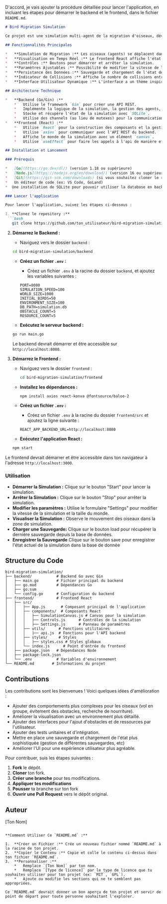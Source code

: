 D'accord, je vais ajouter la procédure détaillée pour lancer l'application, en incluant les étapes pour démarrer le backend et le frontend, dans le fichier `README.md`.

```markdown
# Bird Migration Simulation

Ce projet est une simulation multi-agent de la migration d'oiseaux, développée avec Go (backend) et React (frontend). Il permet de visualiser le déplacement d'oiseaux dans un environnement simulé, d'ajuster les paramètres de la simulation, et de sauvegarder l'état de celle-ci.

## Fonctionnalités Principales

*   **Simulation de Migration :** Les oiseaux (agents) se déplacent dans un environnement simulé avec des règles simples (migration, repos, recherche de nourriture, évitement d'obstacles).
*   **Visualisation en Temps Réel :** Le frontend React affiche l'état de la simulation en temps réel.
*   **Contrôles :** Boutons pour démarrer et arrêter la simulation.
*   **Paramètres Ajustables :** Possibilité de modifier la vitesse de la simulation et la taille du monde.
*   **Persistance des Données :** Sauvegarde et chargement de l'état de la simulation via SQLite.
*   **Indicateur de Collisions :** Affiche le nombre de collisions entre oiseaux.
*   **Interface Utilisateur Dynamique :** L'interface a un thème inspiré de Barbie, avec des couleurs vives et des animations subtiles.

## Architecture Technique

*   **Backend (Go/Gin) :**
    *   Utilise le framework `Gin` pour créer une API REST.
    *   Implémente la logique de la simulation, la gestion des agents, et les interactions avec l'environnement.
    *   Stocke et récupère l'état de la simulation avec `SQLite`.
    *   Utilise des channels (au lieu de mutexes) pour la communication entre les goroutines.
*   **Frontend (React) :**
    *   Utilise `React` pour la construction des composants et la gestion de l'état.
    *   Utilise `axios` pour communiquer avec l'API REST du backend.
    *   Affiche le monde de la simulation avec un élément `canvas`.
    *   Utilise `useEffect` pour faire les appels à l'api de manière efficace.

## Installation et Lancement

### Prérequis

*   [Go](https://go.dev/dl/) (version 1.18 ou supérieure)
*   [Node.js](https://nodejs.org/en/download/) (version 16 ou supérieure) et npm (ou yarn)
*   [Git](https://git-scm.com/downloads) (si vous souhaitez cloner le repo)
*   Un éditeur de code (ex: VS Code, GoLand)
*  Une installation de SQLite pour pouvoir utiliser la database en backend

### Lancer l'application

Pour lancer l'application, suivez les étapes ci-dessous :

1. **Clonez le repository :**
 ```bash
   git clone https://github.com/ton_utilisateur/bird-migration-simulation.git
 ```

2. **Démarrez le Backend :**
    * Naviguez vers le dossier `backend` :

     ```bash
     cd bird-migration-simulation/backend
     ```
    *  **Créez un fichier `.env` :**
        *  Créez un fichier `.env` à la racine du dossier `backend`, et ajoutez les variables suivantes :

         ```env
         PORT=8080
         SIMULATION_SPEED=100
         WORLD_SIZE=1000
         INITIAL_BIRDS=50
         ENVIRONMENT_SIZE=100
         DB_PATH=simulation.db
         OBSTACLE_COUNT=5
         RESOURCE_COUNT=5
         ```

    *  **Exécutez le serveur backend :**
    ```bash
    go run main.go
     ```

    Le backend devrait démarrer et être accessible sur `http://localhost:8080`.

3.  **Démarrez le Frontend :**
    *   Naviguez vers le dossier `frontend` :

         ```bash
         cd bird-migration-simulation/frontend
         ```
    *   **Installez les dépendances :**

         ```bash
         npm install axios react-konva @fontsource/baloo-2
         ```
    *   **Créez un fichier `.env` :**
        *   Créez un fichier `.env` à la racine du dossier `frontend/src` et ajoutez la ligne suivante :

         ```env
         REACT_APP_BACKEND_URL=http://localhost:8080
         ```
    * **Exécutez l'application React :**
    ```bash
    npm start
    ```

Le frontend devrait démarrer et être accessible dans ton navigateur à l'adresse `http://localhost:3000`.

### Utilisation

*   **Démarrer la Simulation :** Clique sur le bouton "Start" pour lancer la simulation.
*   **Arrêter la Simulation :** Clique sur le bouton "Stop" pour arrêter la simulation.
*   **Modifier les paramètres :** Utilise le formulaire "Settings" pour modifier la vitesse de la simulation et la taille du monde.
*   **Visualiser la Simulation :** Observe le mouvement des oiseaux dans la zone de simulation.
*   **Charger une Sauvegarde:** Clique sur le bouton load pour récupérer la dernière sauvegarde depuis la base de données.
* **Enregistrer la Sauvegarde** Clique sur le bouton save pour enregistrer l'état actuel de la simulation dans la base de donnée

## Structure du Code

```
bird-migration-simulation/
├── backend/           # Backend Go avec Gin
│   ├── main.go        # Fichier principal du backend
│   ├── go.mod         # Dépendances Go
│   ├── go.sum
│   └── config.go      # Configuration du backend
├── frontend/          # Frontend React
│   ├── src/           
│   │   ├── App.js       # Composant principal de l'application
│   │   ├── components/  # Composants React
│   │   │   ├── SimulationCanvas.js # Canvas pour la simulation
│   │   │   ├── Controls.js      # Contrôles de la simulation
│   │   │   ├── Settings.js      # Panneau de paramètres
│   │   ├── utils/      # Fonctions utilitaires
│   │   │   ├── api.js  # Fonctions pour l'API backend
│   │   ├── styles/     # Styles
│   │   │   ├── styles.css # Styles globaux
│   │   └── index.js      # Point d'entrée du frontend
│   ├── package.json   # Dépendances Node
│   ├── package-lock.json
│   └── .env           # Variables d'environnement
└── README.md        # Informations du projet
```

## Contributions

Les contributions sont les bienvenues ! Voici quelques idées d'amélioration :

*   Ajouter des comportements plus complexes pour les oiseaux (vol en groupe, évitement des obstacles, recherche de nourriture).
*   Améliorer la visualisation avec un environnement plus détaillé.
*   Ajouter des interfaces pour l'ajout d'obstacles et de ressources par l'utilisateur.
*   Ajouter des tests unitaires et d'intégration.
*   Mettre en place une sauvegarde et chargement de l'état plus sophistiquée (gestion de différentes sauvegardes, etc)
*   Améliorer l'UI pour une expérience utilisateur plus agréable.

Pour contribuer, suis les étapes suivantes :

1.  **Fork** le dépôt.
2.  **Cloner** ton fork.
3.  **Créer une branche** pour tes modifications.
4.  **Appliquer tes modifications**
5.  **Pousser** ta branche sur ton fork
6.  **Ouvrir une Pull Request** vers le dépôt original.

## Auteur

[Ton Nom]


```

**Comment Utiliser Ce `README.md` :**

1.  **Créer un Fichier :** Crée un nouveau fichier nommé `README.md` à la racine de ton projet.
2.  **Copier le Contenu :** Copie et colle le contenu ci-dessus dans ton fichier `README.md`.
3.  **Personnaliser :**
    *   Remplace `[Ton Nom]` par ton nom.
    *   Remplace `[Type de licence]` par le type de licence que tu souhaites utiliser pour ton projet (ex: `MIT`, `GPL`).
    *   Ajoute ou modifie les sections qui ne te semblent pas appropriées.

Ce `README.md` devrait donner un bon aperçu de ton projet et servir de point de départ pour toute personne souhaitant l'explorer.
